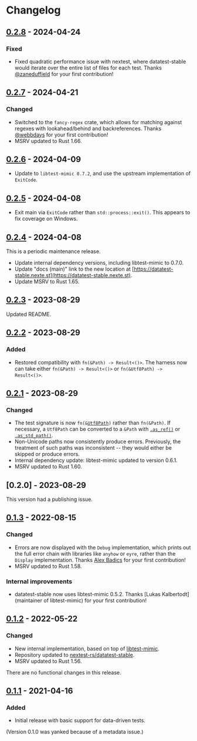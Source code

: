 # Changelog

## [0.2.8] - 2024-04-24

### Fixed

- Fixed quadratic performance issue with nextest, where datatest-stable would iterate over the
  entire list of files for each test. Thanks [@zaneduffield](https://github.com/zaneduffield) for
  your first contribution!

## [0.2.7] - 2024-04-21

### Changed

- Switched to the `fancy-regex` crate, which allows for matching against regexes with
  lookahead/behind and backreferences. Thanks [@webbdays](https://github.com/webbdays) for your
  first contribution!
- MSRV updated to Rust 1.66.

## [0.2.6] - 2024-04-09

- Update to `libtest-mimic 0.7.2`, and use the upstream implementation of `ExitCode`.

## [0.2.5] - 2024-04-08

- Exit main via `ExitCode` rather than `std::process::exit()`. This appears to fix coverage on
  Windows.

## [0.2.4] - 2024-04-08

This is a periodic maintenance release.

- Update internal dependency versions, including libtest-mimic to 0.7.0.
- Update "docs (main)" link to the new location at [https://datatest-stable.nexte.st](https://datatest-stable.nexte.st).
- Update MSRV to Rust 1.65.

## [0.2.3] - 2023-08-29

Updated README.

## [0.2.2] - 2023-08-29

### Added

- Restored compatibility with `fn(&Path) -> Result<()>`. The harness now can take either `fn(&Path) -> Result<()>` or `fn(&Utf8Path) -> Result<()>`.

## [0.2.1] - 2023-08-29

### Changed

- The test signature is now `fn(&`[`Utf8Path`]`)` rather than `fn(&Path)`. If necessary, a `Utf8Path` can be converted to a `&Path` with [`.as_ref()`] or [`.as_std_path()`].
- Non-Unicode paths now consistently produce errors. Previously, the treatment of such paths was inconsistent -- they would either be skipped or produce errors.
- Internal dependency update: libtest-mimic updated to version 0.6.1.
- MSRV updated to Rust 1.60.

[`Utf8Path`]: https://docs.rs/camino/latest/camino/struct.Utf8Path.html
[`.as_ref()`]: https://docs.rs/camino/latest/camino/struct.Utf8Path.html#impl-AsRef%3COsStr%3E-for-Utf8Path
[`.as_std_path()`]: https://docs.rs/camino/latest/camino/struct.Utf8Path.html#method.as_std_path

## [0.2.0] - 2023-08-29

This version had a publishing issue.

## [0.1.3] - 2022-08-15

### Changed

- Errors are now displayed with the `Debug` implementation, which prints out the full error chain
  with libraries like `anyhow` or `eyre`, rather than the `Display` implementation. Thanks
  [Alex Badics] for your first contribution!
- MSRV updated to Rust 1.58.

### Internal improvements

- datatest-stable now uses libtest-mimic 0.5.2. Thanks [Lukas Kalbertodt] (maintainer of
  libtest-mimic) for your first contribution!

[Alex Badics]: https://github.com/badicsalex
[Lukas]: https://github.com/LukasKalbertodt

## [0.1.2] - 2022-05-22

### Changed

- New internal implementation, based on top of [libtest-mimic](https://github.com/LukasKalbertodt/libtest-mimic).
- Repository updated to [nextest-rs/datatest-stable](https://github.com/nextest-rs/datatest-stable).
- MSRV updated to Rust 1.56.

There are no functional changes in this release.

## [0.1.1] - 2021-04-16

### Added

- Initial release with basic support for data-driven tests.

(Version 0.1.0 was yanked because of a metadata issue.)

[0.2.8]: https://github.com/nextest-rs/datatest-stable/releases/tag/datatest-stable-0.2.8
[0.2.7]: https://github.com/nextest-rs/datatest-stable/releases/tag/datatest-stable-0.2.7
[0.2.6]: https://github.com/nextest-rs/datatest-stable/releases/tag/datatest-stable-0.2.6
[0.2.5]: https://github.com/nextest-rs/datatest-stable/releases/tag/datatest-stable-0.2.5
[0.2.4]: https://github.com/nextest-rs/datatest-stable/releases/tag/datatest-stable-0.2.4
[0.2.3]: https://github.com/nextest-rs/datatest-stable/releases/tag/datatest-stable-0.2.3
[0.2.2]: https://github.com/nextest-rs/datatest-stable/releases/tag/datatest-stable-0.2.2
[0.2.1]: https://github.com/nextest-rs/datatest-stable/releases/tag/datatest-stable-0.2.1
[0.1.3]: https://github.com/nextest-rs/datatest-stable/releases/tag/datatest-stable-0.1.3
[0.1.2]: https://github.com/nextest-rs/datatest-stable/releases/tag/datatest-stable-0.1.2
[0.1.1]: https://github.com/nextest-rs/datatest-stable/releases/tag/datatest-stable-0.1.1

